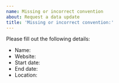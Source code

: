 ```yaml
---
name: Missing or incorrect convention
about: Request a data update
title: 'Missing or incorrect convention:'
---
```


Please fill out the following details:

- Name:
- Website:
- Start date:
- End date:
- Location:
